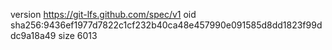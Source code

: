version https://git-lfs.github.com/spec/v1
oid sha256:9436ef1977d7822c1cf232b40ca48e457990e091585d8dd1823f99ddc9a18a49
size 6013
